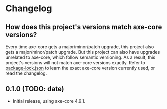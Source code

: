 # Changelog

## How does this project's versions match axe-core versions?

Every time axe-core gets a major/minor/patch upgrade, this project also gets a major/minor/patch upgrade. But this project can also have upgrades unrelated to axe-core, which follow semantic versioning. As a result, this project's versions will not match axe-core versions exactly. Refer to [package-lock.json](./assets/package-lock.json) to learn the exact axe-core version currently used, or read the changelog.

## 0.1.0 (TODO: date)

- Initial release, using axe-core 4.9.1.
